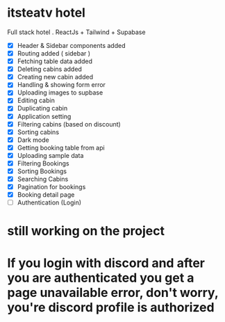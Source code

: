 # itsteatv hotel

Full stack hotel . ReactJs + Tailwind + Supabase

- [x] Header & Sidebar components added
- [x] Routing added ( sidebar )
- [x] Fetching table data added
- [x] Deleting cabins added
- [x] Creating new cabin added
- [x] Handling & showing form error
- [x] Uploading images to supbase
- [x] Editing cabin
- [x] Duplicating cabin
- [x] Application setting
- [x] Filtering cabins (based on discount)
- [x] Sorting cabins
- [x] Dark mode
- [x] Getting booking table from api
- [x] Uploading sample data
- [x] Filtering Bookings
- [x] Sorting Bookings
- [x] Searching Cabins
- [x] Pagination for bookings
- [x] Booking detail page
- [ ] Authentication (Login)

# still working on the project
# If you login with discord and after you are authenticated you get a page unavailable error, don't worry, you're discord profile is authorized
